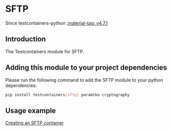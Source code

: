 # SFTP

Since testcontainers-python <a href="https://github.com/testcontainers/testcontainers-python/releases/tag/v4.7.1"><span class="tc-version">:material-tag: v4.7.1</span></a>

## Introduction

The Testcontainers module for SFTP.

## Adding this module to your project dependencies

Please run the following command to add the SFTP module to your python dependencies:

```bash
pip install testcontainers[sftp] paramiko cryptography
```

## Usage example

<!--codeinclude-->

[Creating an SFTP container](../../modules/sftp/example_basic.py)

<!--/codeinclude-->
